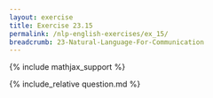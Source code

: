 ```yaml
---
layout: exercise
title: Exercise 23.15
permalink: /nlp-english-exercises/ex_15/
breadcrumb: 23-Natural-Language-For-Communication
---
```


{% include mathjax_support %}

<div><i class="arrow-up loader" data-chapter="nlp-english-exercises" data-exercise="ex_15" data-rating="0"></i></div>
{% include_relative question.md %}
